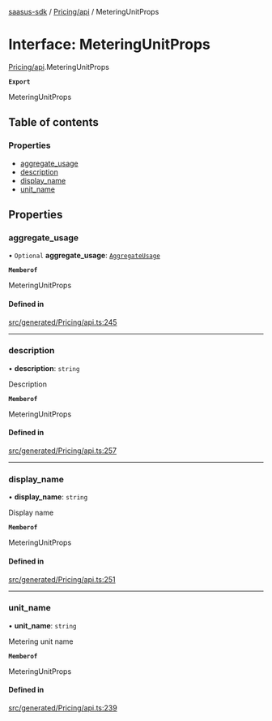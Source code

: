[saasus-sdk](../README.md) / [Pricing/api](../modules/Pricing_api.md) / MeteringUnitProps

# Interface: MeteringUnitProps

[Pricing/api](../modules/Pricing_api.md).MeteringUnitProps

**`Export`**

MeteringUnitProps

## Table of contents

### Properties

- [aggregate\_usage](Pricing_api.MeteringUnitProps.md#aggregate_usage)
- [description](Pricing_api.MeteringUnitProps.md#description)
- [display\_name](Pricing_api.MeteringUnitProps.md#display_name)
- [unit\_name](Pricing_api.MeteringUnitProps.md#unit_name)

## Properties

### aggregate\_usage

• `Optional` **aggregate\_usage**: [`AggregateUsage`](../enums/Pricing_api.AggregateUsage.md)

**`Memberof`**

MeteringUnitProps

#### Defined in

[src/generated/Pricing/api.ts:245](https://github.com/saasus-platform/saasus-sdk-javascript/blob/6b95732/src/generated/Pricing/api.ts#L245)

___

### description

• **description**: `string`

Description

**`Memberof`**

MeteringUnitProps

#### Defined in

[src/generated/Pricing/api.ts:257](https://github.com/saasus-platform/saasus-sdk-javascript/blob/6b95732/src/generated/Pricing/api.ts#L257)

___

### display\_name

• **display\_name**: `string`

Display name

**`Memberof`**

MeteringUnitProps

#### Defined in

[src/generated/Pricing/api.ts:251](https://github.com/saasus-platform/saasus-sdk-javascript/blob/6b95732/src/generated/Pricing/api.ts#L251)

___

### unit\_name

• **unit\_name**: `string`

Metering unit name

**`Memberof`**

MeteringUnitProps

#### Defined in

[src/generated/Pricing/api.ts:239](https://github.com/saasus-platform/saasus-sdk-javascript/blob/6b95732/src/generated/Pricing/api.ts#L239)
